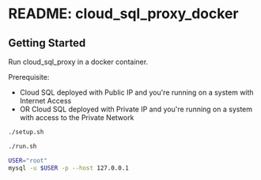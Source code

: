 # README: cloud_sql_proxy_docker

## Getting Started

Run cloud_sql_proxy in a docker container.  

Prerequisite:
* Cloud SQL deployed with Public IP and you're running on a system with Internet Access
* OR Cloud SQL deployed with Private IP and you're running on a system with access to the Private Network

```bash
./setup.sh

./run.sh

USER="root"
mysql -u $USER -p --host 127.0.0.1
```
